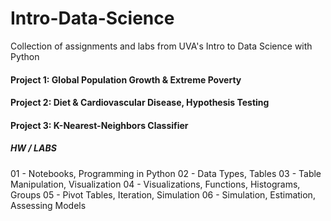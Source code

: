 # Intro-Data-Science
Collection of assignments and labs from UVA's Intro to Data Science with Python


#### Project 1: Global Population Growth & Extreme Poverty

#### Project 2: Diet & Cardiovascular Disease, Hypothesis Testing

#### Project 3: K-Nearest-Neighbors Classifier


##### HW / LABS
01 - Notebooks, Programming in Python
02 - Data Types, Tables
03 - Table Manipulation, Visualization 
04 - Visualizations, Functions, Histograms, Groups
05 - Pivot Tables, Iteration, Simulation 
06 - Simulation, Estimation, Assessing Models

